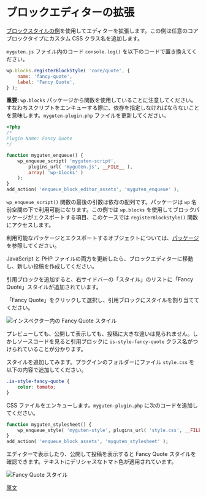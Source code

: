 <!--
# Extending the Block Editor
-->
# ブロックエディターの拡張

<!--
Let's look at using the [Block Style example](/docs/reference-guides/block-api/block-styles.md) to extend the editor. This example allows you to add your own custom CSS class name to any core block type.

Replace the existing `console.log()` code in your `myguten.js` file with:
-->
[ブロックスタイルの例](https://ja.wordpress.org/team/handbook/block-editor/reference-guides/block-api/block-styles/)を使用してエディターを拡張します。この例は任意のコアブロックタイプにカスタム CSS クラス名を追加します。

`myguten.js` ファイル内のコード `console.log()` を以下のコードで置き換えてください。

```js
wp.blocks.registerBlockStyle( 'core/quote', {
	name: 'fancy-quote',
	label: 'Fancy Quote',
} );
```

<!--
**Important:** Notice that you are using a function from `wp.blocks` package. This means you must specify it as a dependency when you enqueue the script. Update the `myguten-plugin.php` file to:
-->
**重要:** `wp.blocks` パッケージから関数を使用していることに注意してください。すなわちスクリプトをエンキューする際に、依存を指定しなければならないことを意味します。`myguten-plugin.php` ファイルを更新してください。

```php
<?php
/*
Plugin Name: Fancy Quote
*/

function myguten_enqueue() {
	wp_enqueue_script( 'myguten-script',
		plugins_url( 'myguten.js', __FILE__ ),
		array( 'wp-blocks' )
	);
}
add_action( 'enqueue_block_editor_assets', 'myguten_enqueue' );
```

<!--
The last argument in the `wp_enqueue_script()` function is an array of dependencies. WordPress makes packages available under the `wp` namespace. In the example, you use `wp.blocks` to access the items that the blocks package exports (in this case the `registerBlockStyle()` function).

See [Packages](/docs/reference-guides/packages.md) for list of available packages and what objects they export.
-->
`wp_enqueue_script()` 関数の最後の引数は依存の配列です。パッケージは `wp` 名前空間の下で利用可能になります。この例では `wp.blocks` を使用してブロックパッケージがエクスポートする項目、このケースでは `registerBlockStyle()` 関数にアクセスします。

利用可能なパッケージとエクスポートするオブジェクトについては、[パッケージ](https://ja.wordpress.org/team/handbook/block-editor/reference-guides/packages/)を参照してください。

<!--
After you have updated both JavaScript and PHP files, go to the block editor and create a new post.

Add a quote block, and in the right sidebar under Styles, you will see your new Fancy Quote style listed.

Click the Fancy Quote to select and apply that style to your quote block:

![Fancy Quote Style in Inspector](https://raw.githubusercontent.com/WordPress/gutenberg/HEAD/docs/assets/fancy-quote-in-inspector.png)

-->
JavaScript と PHP ファイルの両方を更新したら、ブロックエディターに移動し、新しい投稿を作成してください。

引用ブロックを追加すると、右サイドバーの「スタイル」のリストに「Fancy Quote」スタイルが追加されています。

「Fancy Quote」をクリックして選択し、引用ブロックにスタイルを割り当ててください。

![インスペクター内の Fancy Quote スタイル](https://raw.githubusercontent.com/WordPress/gutenberg/HEAD/docs/assets/fancy-quote-in-inspector.png)

<!--

Even if you Preview or Publish the post you will not see a visible change. However, if you look at the source, you will see the `is-style-fancy-quote` class name is now attached to your quote block.

Let's add some style. In your plugin folder, create a `style.css` file with:
-->
プレビューしても、公開して表示しても、投稿に大きな違いは見られません。しかしソースコードを見ると引用ブロックに `is-style-fancy-quote` クラス名がつけられていることが分かります。

スタイルを追加してみます。プラグインのフォルダーにファイル `style.css` を以下の内容で追加してください。

```css
.is-style-fancy-quote {
	color: tomato;
}
```

<!--
You enqueue the CSS file by adding the following to your `myguten-plugin.php`:
-->
CSS ファイルをエンキューします。`myguten-plugin.php` に次のコードを追加してください。

```php
function myguten_stylesheet() {
	wp_enqueue_style( 'myguten-style', plugins_url( 'style.css', __FILE__ ) );
}
add_action( 'enqueue_block_assets', 'myguten_stylesheet' );
```

<!--
Now when you view in the editor and publish, you will see your Fancy Quote style, a delicious tomato color text:

![Fancy Quote with Style](https://raw.githubusercontent.com/WordPress/gutenberg/HEAD/docs/assets/fancy-quote-with-style.png)
-->
エディターで表示したり、公開して投稿を表示すると Fancy Quote スタイルを確認できます。テキストにデリシャスなトマト色が適用されています。

![Fancy Quote スタイル](https://raw.githubusercontent.com/WordPress/gutenberg/HEAD/docs/assets/fancy-quote-with-style.png)

[原文](https://github.com/WordPress/gutenberg/blob/trunk/docs/how-to-guides/javascript/extending-the-block-editor.md)
